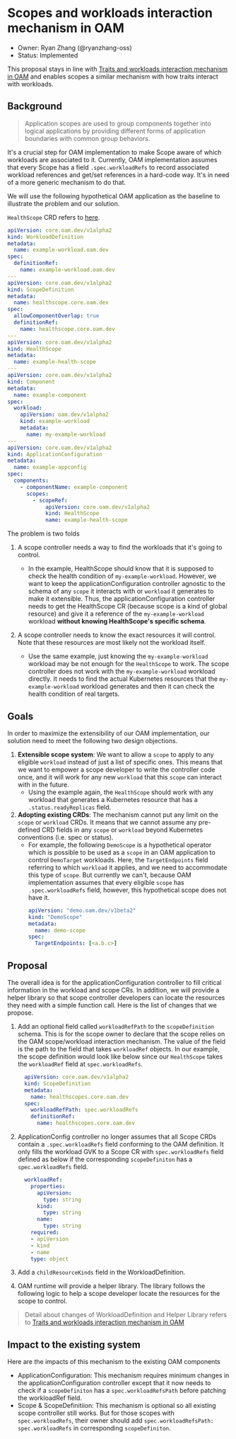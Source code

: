 # Scopes and workloads interaction mechanism in OAM

* Owner: Ryan Zhang (@ryanzhang-oss)
* Status: Implemented

This proposal stays in line with [Traits and workloads interaction mechanism in OAM](https://github.com/crossplane/oam-kubernetes-runtime/blob/master/design/one-pager-trait-workload-interaction-mechanism.md) and enables scopes a similar mechanism with how traits interact with workloads.

## Background
> Application scopes are used to group components together into logical applications by providing different forms of application boundaries with common group behaviors.

It's a crucial step for OAM implementation to make Scope aware of which workloads are associated to it. Currently, OAM implementation assumes that every Scope has a field `.spec.workloadRefs` to record associated workload references and get/set references in a hard-code way. It's in need of a more generic mechanism to do that.
 
We will use the following hypothetical OAM application as the baseline to illustrate the problem and our solution. 

`HealthScope` CRD refers to [here](https://github.com/crossplane/oam-kubernetes-runtime/blob/master/charts/oam-kubernetes-runtime/crds/core.oam.dev_healthscopes.yaml).
 
```yaml
apiVersion: core.oam.dev/v1alpha2
kind: WorkloadDefinition
metadata:
  name: example-workload.oam.dev
spec:
  definitionRef:
    name: example-workload.oam.dev
---
apiVersion: core.oam.dev/v1alpha2
kind: ScopeDefinition
metadata:
  name: healthscope.core.oam.dev
spec:
  allowComponentOverlap: true
  definitionRef:
    name: healthscope.core.oam.dev
---
apiVersion: core.oam.dev/v1alpha2
kind: HealthScope
metadata:
  name: example-health-scope
---
apiVersion: core.oam.dev/v1alpha2
kind: Component
metadata:
  name: example-component
spec:
  workload:
    apiVersion: oam.dev/v1alpha2
    kind: example-workload
    metadata: 
      name: my-example-workload
---
apiVersion: core.oam.dev/v1alpha2
kind: ApplicationConfiguration
metadata:
  name: example-appconfig
spec:
  components:
    - componentName: example-component      
      scopes:
        - scopeRef:
            apiVersion: core.oam.dev/v1alpha2
            kind: HealthScope
            name: example-health-scope
```

The problem is two folds
1. A scope controller needs a way to find the workloads that it's going to control. 
   - In the example, HealthScope should know that it is supposed to check the health condition of `my-example-workload`. 
However, we want to keep the applicationConfiguration controller agnostic to the schema of any `scope` it interacts with or `workload` it generates to make it extensible. 
Thus, the applicationConfiguration controller needs to get the HealthScope CR (because scope is a kind of global resource) and give it a reference of the `my-example-workload` workload **without knowing HealthScope's specific schema**.
    
2. A scope controller needs to know the exact resources it will control. Note that these
resources are most likely not the workload itself.
    - Use the same example, just knowing the `my-example-workload` workload may be not enough for the `HealthScope` to work. 
The scope controller does not work with the `my-example-workload` workload directly. 
It needs to find the actual Kubernetes resources that the `my-example-workload` workload generates and then it can check the health condition of real targets.

## Goals
In order to maximize the extensibility of our OAM implementation, our solution need to meet the
 following two design objections.
1. **Extensible scope system**: We want to allow a `scope` to apply to any eligible `workload`
instead of just a list of specific ones. This means that we want to empower a scope developer to write the controller code once, and it will work for any new `workload` that this `scope` can interact with in the future.
    - Using the example again, the `HealthScope` should work with any workload that generates a Kubernetes resource that has a `.status.readyReplicas` field. 
2. **Adopting existing CRDs**: The mechanism cannot put any limit on the `scope` or `workload` CRDs. It means that we cannot assume any pre-defined CRD fields in any `scope` or `workload` beyond Kubernetes conventions (i.e. spec or status).
    - For example, the following `DemoScope` is a hypothetical operator which is possible to be used as a `scope` in an OAM application to control `DemoTarget` workloads. 
Here, the `TargetEndpoints` field referring to which `workload` it applies, and we need to accommodate this type of `scope`. 
But currently we can't, because OAM implementation assumes that every eligible `scope` has `.spec.workloadRefs` field, however, this hypothetical scope does not have it.  
      ```yaml
      apiVersion: "demo.oam.dev/v1beta2"
      kind: "DemoScope"
      metadata:
        name: demo-scope
      spec:
        TargetEndpoints: [<a.b.c>]
      ```

## Proposal
The overall idea is for the applicationConfiguration controller to fill critical information in the workload and scope CRs. 
In addition, we will provide a helper library so that scope controller developers can locate the resources they need with a simple function call. 
Here is the list of changes that we propose.
1. Add an optional field called `workloadRefPath` to the `scopeDefinition` schema. This is for the scope owner to declare that the scope relies on the OAM scope/workload interaction mechanism. 
The value of the field is the path to the field that takes `workloadRef` objects. 
In our example, the scope definition would look like below since our `HealthScope` takes the `workloadRef` field at `spec.workloadRefs`.
     ```yaml
       apiVersion: core.oam.dev/v1alpha2
       kind: ScopeDefinition
       metadata:
         name: healthscopes.core.oam.dev
       spec:
         workloadRefPath: spec.workloadRefs
         definitionRef:
           name: healthscopes.core.oam.dev
     ```
2. ApplicationConfig controller no longer assumes that all Scope CRDs contain a `.spec.workloadRefs` field conforming to the OAM definition. It only fills the workload GVK to a Scope CR with `spec.workloadRefs` field defined as below if the corresponding `scopeDefiniton` has a `spec.workloadRefs` field.   
     ```yaml
       workloadRef:
         properties:
           apiVersion:
             type: string
           kind:
             type: string
           name:
             type: string
         required:
         - apiVersion
         - kind
         - name
         type: object
     ```
     
3. Add a `childResourceKinds` field in the  WorkloadDefinition. 

4. OAM runtime will provide a helper library. The library follows the following logic to help a scope developer locate the resources for the scope to control.

> Detail about changes of WorkloadDefinition and Helper Library refers to [Traits and workloads interaction mechanism in OAM](https://github.com/crossplane/oam-kubernetes-runtime/blob/master/design/one-pager-trait-workload-interaction-mechanism.md)

## Impact to the existing system
Here are the impacts of this mechanism to the existing OAM components
- ApplicationConfiguration: This mechanism requires minimum changes in the
 applicationConfiguration controller except that it now needs to check if a `scopeDefiniton` has a `spec.workloadRefsPath` before patching the workloadRef field.
- Scope & ScopeDefinitiion: This mechanism is optional so all existing scope controller still works. 
But for those scopes with `spec.workloadRefs`, their owner should add `spec.workloadRefsPath: spec.workloadRefs` in corresponding `scopeDefiniton`.  
